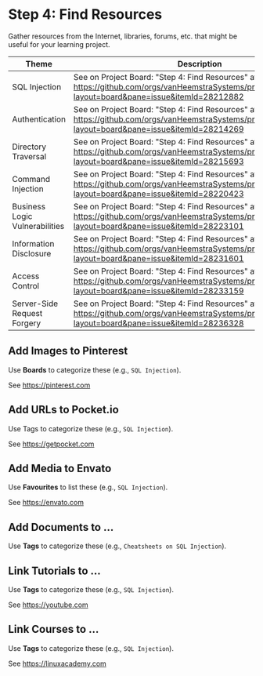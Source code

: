 # Step 4: Find Resources

Gather resources from the Internet, libraries, forums, etc. that might be useful for your learning project.

| Theme | Description |
| --- | --- |
| SQL Injection | See on Project Board: "Step 4: Find Resources" at https://github.com/orgs/vanHeemstraSystems/projects/18/views/1?layout=board&pane=issue&itemId=28212882 |
| Authentication | See on Project Board: "Step 4: Find Resources" at https://github.com/orgs/vanHeemstraSystems/projects/19/views/1?layout=board&pane=issue&itemId=28214269 |
| Directory Traversal | See on Project Board: "Step 4: Find Resources" at https://github.com/orgs/vanHeemstraSystems/projects/20/views/1?layout=board&pane=issue&itemId=28215693 |
| Command Injection | See on Project Board: "Step 4: Find Resources" at https://github.com/orgs/vanHeemstraSystems/projects/21/views/1?layout=board&pane=issue&itemId=28220423 |
| Business Logic Vulnerabilities | See on Project Board: "Step 4: Find Resources" at https://github.com/orgs/vanHeemstraSystems/projects/22/views/1?layout=board&pane=issue&itemId=28223101 |
| Information Disclosure | See on Project Board: "Step 4: Find Resources" at https://github.com/orgs/vanHeemstraSystems/projects/23/views/1?layout=board&pane=issue&itemId=28231601 |
| Access Control | See on Project Board: "Step 4: Find Resources" at https://github.com/orgs/vanHeemstraSystems/projects/24/views/1?layout=board&pane=issue&itemId=28233159 |
| Server-Side Request Forgery | See on Project Board: "Step 4: Find Resources" at https://github.com/orgs/vanHeemstraSystems/projects/26/views/1?layout=board&pane=issue&itemId=28236328 |

## Add Images to Pinterest

Use **Boards** to categorize these (e.g., ```SQL Injection```).

See https://pinterest.com

## Add URLs to Pocket.io

Use Tags to categorize these (e.g., ```SQL Injection```).

See https://getpocket.com

## Add Media to Envato

Use **Favourites** to list these (e.g., ```SQL Injection```).

See https://envato.com

## Add Documents to ...

Use **Tags** to categorize these (e.g., ```Cheatsheets on SQL Injection```).

## Link Tutorials to ...

Use **Tags** to categorize these (e.g., ```SQL Injection```).

See https://youtube.com

## Link Courses to ...

Use **Tags** to categorize these (e.g., ```SQL Injection```).

See https://linuxacademy.com
